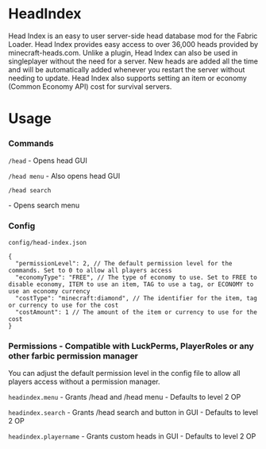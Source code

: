 # HeadIndex
Head Index is an easy to user server-side head database mod for the Fabric Loader. 
Head Index provides easy access to over 36,000 heads provided by minecraft-heads.com. 
Unlike a plugin, Head Index can also be used in singleplayer without the need for a server. 
New heads are added all the time and will be automatically added whenever you restart the server without needing to update. 
Head Index also supports setting an item or economy (Common Economy API) cost for survival servers.


# Usage
### Commands

`/head` - Opens head GUI

`/head menu` - Also opens head GUI

`/head search` <search> - Opens search menu

### Config
`config/head-index.json`
```json5
{
  "permissionLevel": 2, // The default permission level for the commands. Set to 0 to allow all players access
  "economyType": "FREE", // The type of economy to use. Set to FREE to disable economy, ITEM to use an item, TAG to use a tag, or ECONOMY to use an economy currency
  "costType": "minecraft:diamond", // The identifier for the item, tag or currency to use for the cost
  "costAmount": 1 // The amount of the item or currency to use for the cost
}
```

### Permissions - Compatible with LuckPerms, PlayerRoles or any other farbic permission manager
You can adjust the default permission level in the config file to allow all players access without a permission manager.

`headindex.menu` - Grants /head and /head menu - Defaults to level 2 OP

`headindex.search` - Grants /head search and button in GUI - Defaults to level 2 OP

`headindex.playername` - Grants custom heads in GUI - Defaults to level 2 OP
